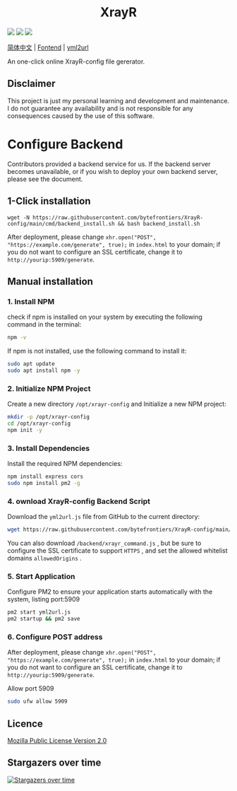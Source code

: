 <h1 align="center">XrayR</h1>

![](https://img.shields.io/github/stars/bytefrontiers/XrayR-config)
![](https://img.shields.io/github/forks/bytefrontiers/XrayR-config)
![](https://github.com/XrayR-project/XrayR/actions/workflows/docker.yml/badge.svg)

[简体中文](https://github.com/bytefrontiers/XrayR-config/blob/master/README-CN.md) | [Fontend](https://github.com/bytefrontiers/XrayR-config/) | [yml2url](https://bytefrontiers.github.io/XrayR-config/yml2url/)

An one-click online XrayR-config file gererator.


## Disclaimer

This project is just my personal learning and development and maintenance. I do not guarantee any availability and is not responsible for any consequences caused by the use of this software.



# Configure Backend

Contributors provided a backend service for us. If the backend server becomes unavailable, or if you wish to deploy your own backend server, please see the document.


## 1-Click installation

```
wget -N https://raw.githubusercontent.com/bytefrontiers/XrayR-config/main/cmd/backend_install.sh && bash backend_install.sh
```

After deployment, please change `xhr.open("POST", "https://example.com/generate", true);` in `index.html` to your domain; if you do not want to configure an SSL certificate, change it to `http://yourip:5909/generate`.

## Manual installation

### 1.  Install NPM

check if npm is installed on your system by executing the following command in the terminal:

```bash
npm -v
```

If npm is not installed, use the following command to install it:

```bash
sudo apt update
sudo apt install npm -y
```

### 2. Initialize NPM Project

Create a new directory `/opt/xrayr-config` and Initialize a new NPM project:

```bash
mkdir -p /opt/xrayr-config
cd /opt/xrayr-config
npm init -y
```

### 3.  Install Dependencies

Install the required NPM dependencies:

```bash
npm install express cors
sudo npm install pm2 -g
```


### 4. ownload XrayR-config Backend Script

Download the `yml2url.js`  file from GitHub to the current directory:

```bash
wget https://raw.githubusercontent.com/bytefrontiers/XrayR-config/main/yml2url/yml2url.js
```

You can also download `/backend/xrayr_command.js` , but be sure to configure the SSL certificate to support `HTTPS` , and set the allowed whitelist domains `allowedOrigins` .

### 5.  Start Application

Configure PM2 to ensure your application starts automatically with the system, listing port:5909

```bash
pm2 start yml2url.js
pm2 startup && pm2 save
```
### 6. Configure POST address

After deployment, please change `xhr.open("POST", "https://example.com/generate", true);` in `index.html` to your domain; if you do not want to configure an SSL certificate, change it to `http://yourip:5909/generate`.

Allow port 5909

```bash
sudo ufw allow 5909
```

## Licence

[Mozilla Public License Version 2.0](https://github.com/bytefrontiers/XrayR-config/blob/master/LICENSE)

## Stargazers over time

[![Stargazers over time](https://starchart.cc/bytefrontiers/XrayR-config.svg)](https://starchart.cc/bytefrontiers/XrayR-config)